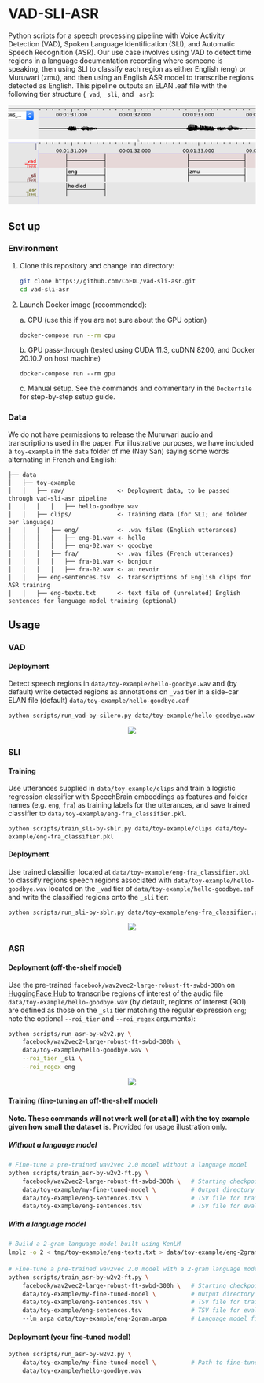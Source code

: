 # VAD-SLI-ASR

Python scripts for a speech processing pipeline with Voice Activity Detection (VAD), Spoken Language Identification (SLI), and Automatic Speech Recognition (ASR). Our use case involves using VAD to detect time regions in a language documentation recording where someone is speaking, then using SLI to classify each region as either English (eng) or Muruwari (zmu), and then using an English ASR model to transcribe regions detected as English. This pipeline outputs an ELAN .eaf file with the following tier structure (`_vad`, `_sli`, and `_asr`):

<p align="center">
    <img src="docs/elan-eg.png">
</p>

## Set up

### Environment

1. Clone this repository and change into directory:
    ```bash
    git clone https://github.com/CoEDL/vad-sli-asr.git
    cd vad-sli-asr
    ```
3. Launch Docker image (recommended):

   a. CPU (use this if you are not sure about the GPU option)
      ```bash
      docker-compose run --rm cpu
      ```
    b. GPU pass-through (tested using CUDA 11.3, cuDNN 8200, and Docker 20.10.7 on host machine) 
      ```
      docker-compose run --rm gpu
      ```
   c. Manual setup. See the commands and commentary in the `Dockerfile` for step-by-step setup guide.

### Data

We do not have permissions to release the Muruwari audio and transcriptions used in the paper. For illustrative purposes, we have included a `toy-example` in the `data` folder of me (Nay San) saying some words alternating in French and English:

```
├── data
│   ├── toy-example
│   │   ├── raw/               <- Deployment data, to be passed through vad-sli-asr pipeline
│   │   │   │   ├── hello-goodbye.wav
│   │   ├── clips/             <- Training data (for SLI; one folder per language)
│   │   │   ├── eng/           <- .wav files (English utterances)
│   │   │   │   ├── eng-01.wav <- hello
│   │   │   │   ├── eng-02.wav <- goodbye
│   │   │   ├── fra/           <- .wav files (French utterances)
│   │   │   │   ├── fra-01.wav <- bonjour
│   │   │   │   ├── fra-02.wav <- au revoir
│   │   ├── eng-sentences.tsv  <- transcriptions of English clips for ASR training
│   │   ├── eng-texts.txt      <- text file of (unrelated) English sentences for language model training (optional)
```

## Usage

### VAD

#### Deployment

Detect speech regions in `data/toy-example/hello-goodbye.wav` and (by default) write detected regions as annotations on `_vad` tier in a side-car ELAN file (default) `data/toy-example/hello-goodbye.eaf`

```bash
python scripts/run_vad-by-silero.py data/toy-example/hello-goodbye.wav
```

<p align="center">
    <img src="https://user-images.githubusercontent.com/9938298/163074813-b26fca6a-78db-462a-877e-ba411b5d66d1.png">
</p>

### SLI

#### Training

Use utterances supplied in `data/toy-example/clips` and train a logistic regression classifier with SpeechBrain embeddings as features and folder names (e.g. `eng`, `fra`) as training labels for the utterances, and save trained classifier to `data/toy-example/eng-fra_classifier.pkl`.

```
python scripts/train_sli-by-sblr.py data/toy-example/clips data/toy-example/eng-fra_classifier.pkl
```

#### Deployment

Use trained classifier located at `data/toy-example/eng-fra_classifier.pkl` to classify regions speech regions associated with `data/toy-example/hello-goodbye.wav` located on the `_vad` tier of `data/toy-example/hello-goodbye.eaf` and write the classified regions onto the `_sli` tier:

```bash
python scripts/run_sli-by-sblr.py data/toy-example/eng-fra_classifier.pkl data/toy-example/hello-goodbye.wav
```

<p align="center">
    <img src="https://user-images.githubusercontent.com/9938298/163074811-d17a9e67-de87-4e72-8235-d58deb5510af.png">
</p>

### ASR

#### Deployment (off-the-shelf model)

Use the pre-trained `facebook/wav2vec2-large-robust-ft-swbd-300h` on [HuggingFace Hub](https://huggingface.co/facebook/wav2vec2-large-robust-ft-swbd-300h) to transcribe regions of interest of the audio file `data/toy-example/hello-goodbye.wav` (by default, regions of interest (ROI) are defined as those on the `_sli` tier matching the regular expression `eng`; note the optional `--roi_tier` and `--roi_regex` arguments):

```bash
python scripts/run_asr-by-w2v2.py \
    facebook/wav2vec2-large-robust-ft-swbd-300h \
    data/toy-example/hello-goodbye.wav \
    --roi_tier _sli \
    --roi_regex eng
```

<p align="center">
    <img src="https://user-images.githubusercontent.com/9938298/163074808-c34bf7b0-f832-4874-ba8e-dbc770ba439c.png">
</p>

#### Training (fine-tuning an off-the-shelf model)

**Note. These commands will not work well (or at all) with the toy example given how small the dataset is**. Provided for usage illustration only.

##### Without a language model

```bash
# Fine-tune a pre-trained wav2vec 2.0 model without a language model
python scripts/train_asr-by-w2v2-ft.py \
    facebook/wav2vec2-large-robust-ft-swbd-300h \   # Starting checkpoint
    data/toy-example/my-fine-tuned-model \          # Output directory
    data/toy-example/eng-sentences.tsv \            # TSV file for training data
    data/toy-example/eng-sentences.tsv              # TSV file for evaluation data (using same data twice for illustration only!)
```

##### With a language model

```bash
# Build a 2-gram language model built using KenLM
lmplz -o 2 < tmp/toy-example/eng-texts.txt > data/toy-example/eng-2gram.arpa

# Fine-tune a pre-trained wav2vec 2.0 model with a 2-gram language model
python scripts/train_asr-by-w2v2-ft.py \
    facebook/wav2vec2-large-robust-ft-swbd-300h \   # Starting checkpoint
    data/toy-example/my-fine-tuned-model \          # Output directory
    data/toy-example/eng-sentences.tsv \            # TSV file for training data
    data/toy-example/eng-sentences.tsv              # TSV file for evaluation data (using same data twice for illustration only!)
    --lm_arpa data/toy-example/eng-2gram.arpa       # Language model file
```

#### Deployment (your fine-tuned model)

```bash
python scripts/run_asr-by-w2v2.py \
    data/toy-example/my-fine-tuned-model \          # Path to fine-tuned model
    data/toy-example/hello-goodbye.wav
```
